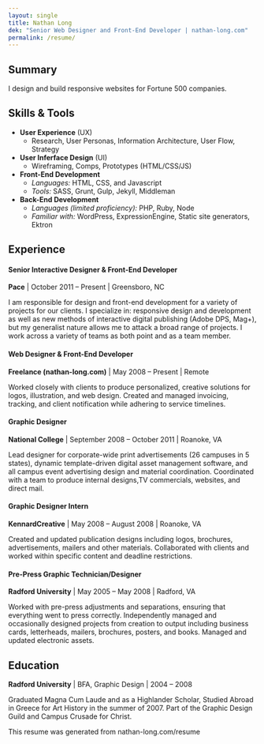 ```yaml
---
layout: single
title: Nathan Long
dek: "Senior Web Designer and Front-End Developer | nathan-long.com"
permalink: /resume/
---
```


## Summary

I design and build responsive websites for Fortune 500 companies.

## Skills &amp; Tools

- **User Experience** (UX)
  - Research, User Personas, Information Architecture, User Flow, Strategy
- **User Inferface Design** (UI)
  - Wireframing, Comps, Prototypes (HTML/CSS/JS)
- **Front-End Development**
  - *Languages:* HTML, CSS, and Javascript
  - *Tools:* SASS, Grunt, Gulp, Jekyll, Middleman
- **Back-End Development**
  - *Languages (limited proficiency):* PHP, Ruby, Node
  - *Familiar with:* WordPress, ExpressionEngine, Static site generators, Ektron

## Experience

#### Senior Interactive Designer &amp; Front-End Developer
**Pace** | October 2011 – Present | Greensboro, NC

I am responsible for design and front-end development for a variety of projects for our clients. I specialize in: responsive design and development as well as new methods of interactive digital publishing (Adobe DPS, Mag+), but my generalist nature allows me to attack a broad range of projects. I work across a variety of teams as both point and as a team member.

#### Web Designer &amp; Front-End Developer
**Freelance (nathan-long.com)** | May 2008 – Present | Remote

Worked closely with clients to produce personalized, creative solutions for logos, illustration, and web design. Created and managed invoicing, tracking, and client notification while adhering to service timelines.

#### Graphic Designer
**National College** | September 2008 – October 2011 | Roanoke, VA

Lead designer for corporate-wide print advertisements (26 campuses in 5 states), dynamic template-driven digital asset management software, and all campus event advertising design and material coordination. Coordinated with a team to produce internal designs,TV commercials, websites, and direct mail.


#### Graphic Designer Intern
**KennardCreative** | May 2008 – August 2008 | Roanoke, VA

Created and updated publication designs including logos, brochures, advertisements, mailers and other materials. Collaborated with clients and worked within specific content and deadline restrictions.

#### Pre-Press Graphic Technician/Designer
**Radford University** | May 2005 – May 2008 | Radford, VA

Worked with pre-press adjustments and separations, ensuring that everything went to press correctly. Independently managed and occasionally designed projects from creation to output including business cards, letterheads, mailers, brochures, posters, and books. Managed and updated electronic assets.

## Education
**Radford University** | BFA, Graphic Design | 2004 – 2008

Graduated Magna Cum Laude and as a Highlander Scholar, Studied Abroad in Greece for Art History in the summer of 2007. Part of the Graphic Design Guild and Campus Crusade for Christ.

<div class="print-only">
<p>This resume was generated from nathan-long.com/resume</p>
</div>

